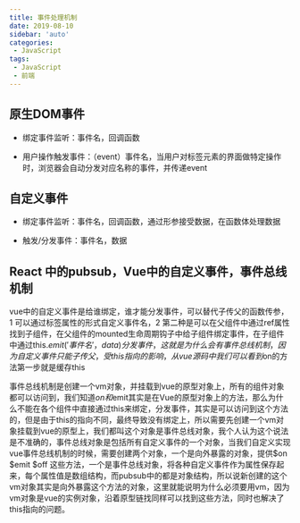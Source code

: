 ```yaml
---
title: 事件处理机制
date: 2019-08-10
sidebar: 'auto'
categories:
 - JavaScript
tags:
 - JavaScript
 - 前端
---
```


##  原生DOM事件

- 绑定事件监听：事件名，回调函数

- 用户操作触发事件：（event）事件名，当用户对标签元素的界面做特定操作时，浏览器会自动分发对应名称的事件，并传递event

##  自定义事件

- 绑定事件监听：事件名，回调函数，通过形参接受数据，在函数体处理数据

- 触发/分发事件：事件名，数据

##  React 中的pubsub，Vue中的自定义事件，事件总线机制

vue中的自定义事件是给谁绑定，谁才能分发事件，可以替代子传父的函数传参，1 可以通过标签属性的形式自定义事件名，2 第二种是可以在父组件中通过ref属性找到子组件，在父组件的mounted生命周期钩子中给子组件绑定事件，在子组件中通过this.$emit('事件名'，data)分发事件，这就是为什么会有事件总线机制，因为自定义事件只能子传父，受this 指向的影响，从vue源码中我们可以看到$on的方法第一步就是缓存this

事件总线机制是创建一个vm对象，并挂载到vue的原型对象上，所有的组件对象都可以访问到，我们知道$on 和$emit其实是在Vue的原型对象上的方法，那么为什么不能在各个组件中直接通过this来绑定，分发事件，其实是可以访问到这个方法的，但是由于this的指向不同，最终导致没有绑定上，所以需要先创建一个vm对象挂载到vue的原型上，我们都叫这个对象是事件总线对象，我个人认为这个说法是不准确的，事件总线对象是包括所有自定义事件的一个对象，当我们自定义实现vue事件总线机制的时候，需要创建两个对象，一个是向外暴露的对象，提供$on $emit $off 这些方法，一个是事件总线对象，将各种自定义事件作为属性保存起来，每个属性值是数组结构，而pubsub中的都是对象结构，所以说新创建的这个vm对象其实是向外暴露这个方法的对象，这里就能说明为什么必须要用vm，因为vm对象是vue的实例对象，沿着原型链找同样可以找到这些方法，同时也解决了 this指向的问题。



